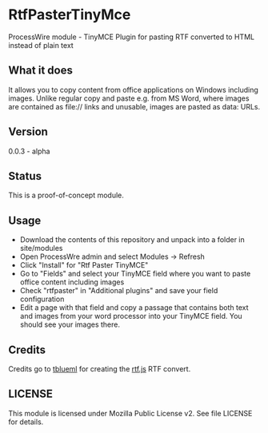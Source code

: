 # RtfPasterTinyMce
ProcessWire module - TinyMCE Plugin for pasting RTF converted to HTML instead of plain text

## What it does

It allows you to copy content from office applications on Windows including images.
Unlike regular copy and paste e.g. from MS Word, where images are contained as file:// links
and unusable, images are pasted as data: URLs.

## Version

0.0.3 - alpha

## Status

This is a proof-of-concept module.

## Usage

- Download the contents of this repository and unpack into a folder in site/modules
- Open ProcessWre admin and select Modules -> Refresh
- Click "Install" for "Rtf Paster TinyMCE"
- Go to "Fields" and select your TinyMCE field where you want to paste office content including images
- Check "rtfpaster" in "Additional plugins" and save your field configuration
- Edit a page with that field and copy a passage that contains both text and images from your word processor
  into your TinyMCE field. You should see your images there.

## Credits

Credits go to [tblueml](https://github.com/tbluemel) for creating the [rtf.js](https://github.com/tbluemel/rtf.js) RTF convert.

## LICENSE

This module is licensed under Mozilla Public License v2. See file LICENSE for details.

